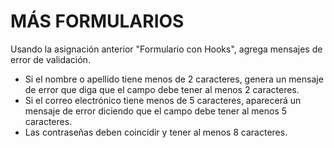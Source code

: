 # MÁS FORMULARIOS

Usando la asignación anterior "Formulario con Hooks", agrega mensajes de error de validación.

* Si el nombre o apellido tiene menos de 2 caracteres, genera un mensaje de error que diga que el campo debe tener al menos 2 caracteres.
* Si el correo electrónico tiene menos de 5 caracteres, aparecerá un mensaje de error diciendo que el campo debe tener al menos 5 caracteres.
* Las contraseñas deben coincidir y tener al menos 8 caracteres.
